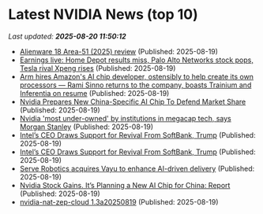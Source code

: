 # Latest NVIDIA News (top 10)
_Last updated: **2025-08-20 11:50:12**_

- [Alienware 18 Area-51 (2025) review](https://www.pcgamer.com/hardware/gaming-laptops/alienware-18-area-51-2025-review/) (Published: 2025-08-19)
- [Earnings live: Home Depot results miss, Palo Alto Networks stock pops, Tesla rival Xpeng rises](https://finance.yahoo.com/news/live/earnings-live-home-depot-results-miss-palo-alto-networks-stock-pops-tesla-rival-xpeng-rises-114118253.html) (Published: 2025-08-19)
- [Arm hires Amazon's AI chip developer, ostensibly to help create its own processors — Rami Sinno returns to the company, boasts Trainium and Inferentia on resume](https://www.tomshardware.com/tech-industry/artificial-intelligence/arm-hires-amazons-ai-chip-developer-to-help-create-its-own-processors-rami-sinno-returns-to-the-company-boasts-trainium-and-inferentia-on-resume) (Published: 2025-08-19)
- [Nvidia Prepares New China-Specific AI Chip To Defend Market Share](https://biztoc.com/x/f35daa74d76351c6) (Published: 2025-08-19)
- [Nvidia 'most under-owned' by institutions in megacap tech, says Morgan Stanley](https://thefly.com/permalinks/entry.php/id4185504/NVDA-Nvidia-most-underowned-by-institutions-in-megacap-tech-says-Morgan-Stanley) (Published: 2025-08-19)
- [Intel’s CEO Draws Support for Revival From SoftBank, Trump](https://www.livemint.com/companies/news/intels-ceo-draws-support-for-revival-from-softbank-trump-11755602823861.html) (Published: 2025-08-19)
- [Intel’s CEO Draws Support for Revival From SoftBank, Trump](https://financialpost.com/pmn/business-pmn/intels-ceo-draws-support-for-revival-from-softbank-trump) (Published: 2025-08-19)
- [Serve Robotics acquires Vayu to enhance AI-driven delivery](https://www.retail-insight-network.com/news/serve-robotics-vayu-robotics/) (Published: 2025-08-19)
- [Nvidia Stock Gains. It’s Planning a New AI Chip for China: Report](https://biztoc.com/x/e7b23ebd110989c0) (Published: 2025-08-19)
- [nvidia-nat-zep-cloud 1.3a20250819](https://pypi.org/project/nvidia-nat-zep-cloud/1.3a20250819/) (Published: 2025-08-19)

